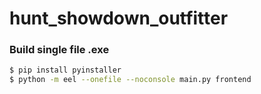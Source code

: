 # hunt_showdown_outfitter

### Build single file .exe

```bash
$ pip install pyinstaller
$ python -m eel --onefile --noconsole main.py frontend
```
